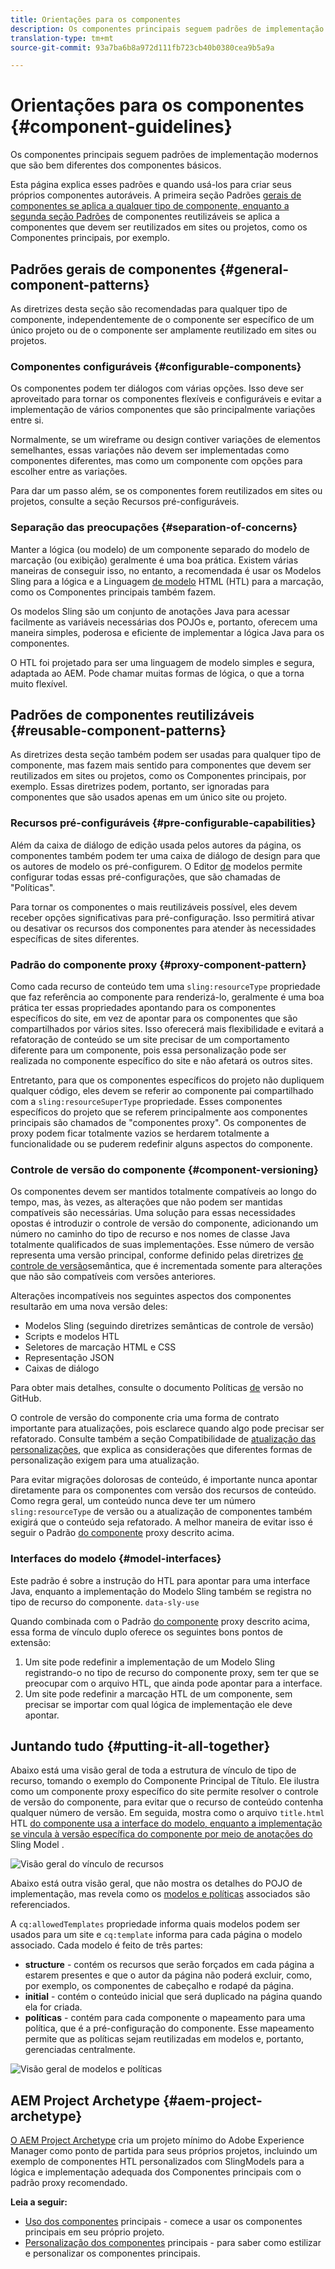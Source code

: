 ```yaml
---
title: Orientações para os componentes
description: Os componentes principais seguem padrões de implementação modernos que são bem diferentes dos componentes básicos.
translation-type: tm+mt
source-git-commit: 93a7ba6b8a972d111fb723cb40b0380cea9b5a9a

---
```



# Orientações para os componentes {#component-guidelines}

Os componentes [](overview.md) principais seguem padrões de implementação modernos que são bem diferentes dos componentes básicos.

Esta página explica esses padrões e quando usá-los para criar seus próprios componentes autoráveis. A primeira seção Padrões [gerais de componentes se aplica a qualquer tipo de componente, enquanto a segunda seção Padrões](#general-component-patterns) de componentes [](#reusable-component-patterns) reutilizáveis se aplica a componentes que devem ser reutilizados em sites ou projetos, como os Componentes principais, por exemplo.

## Padrões gerais de componentes {#general-component-patterns}

As diretrizes desta seção são recomendadas para qualquer tipo de componente, independentemente de o componente ser específico de um único projeto ou de o componente ser amplamente reutilizado em sites ou projetos.

### Componentes configuráveis {#configurable-components}

Os componentes podem ter diálogos com várias opções. Isso deve ser aproveitado para tornar os componentes flexíveis e configuráveis e evitar a implementação de vários componentes que são principalmente variações entre si.

Normalmente, se um wireframe ou design contiver variações de elementos semelhantes, essas variações não devem ser implementadas como componentes diferentes, mas como um componente com opções para escolher entre as variações.

Para dar um passo além, se os componentes forem reutilizados em sites ou projetos, consulte a seção Recursos [](#pre-configurable-capabilities) pré-configuráveis.

### Separação das preocupações {#separation-of-concerns}

Manter a lógica (ou modelo) de um componente separado do modelo de marcação (ou exibição) geralmente é uma boa prática. Existem várias maneiras de conseguir isso, no entanto, a recomendada é usar os Modelos [](https://sling.apache.org/documentation/bundles/models.html) Sling para a lógica e a Linguagem [de modelo](https://docs.adobe.com/content/help/en/experience-manager-htl/using/overview.html) HTML (HTL) para a marcação, como os Componentes principais também fazem.

Os modelos Sling são um conjunto de anotações Java para acessar facilmente as variáveis necessárias dos POJOs e, portanto, oferecem uma maneira simples, poderosa e eficiente de implementar a lógica Java para os componentes.

O HTL foi projetado para ser uma linguagem de modelo simples e segura, adaptada ao AEM. Pode chamar muitas formas de lógica, o que a torna muito flexível.

## Padrões de componentes reutilizáveis {#reusable-component-patterns}

As diretrizes desta seção também podem ser usadas para qualquer tipo de componente, mas fazem mais sentido para componentes que devem ser reutilizados em sites ou projetos, como os Componentes principais, por exemplo. Essas diretrizes podem, portanto, ser ignoradas para componentes que são usados apenas em um único site ou projeto.

### Recursos pré-configuráveis {#pre-configurable-capabilities}

Além da caixa de diálogo de edição usada pelos autores da página, os componentes também podem ter uma caixa de diálogo de design para que os autores de modelo os pré-configurem. O Editor [de](https://docs.adobe.com/content/help/en/experience-manager-cloud-service/sites/authoring/features/templates.html) modelos permite configurar todas essas pré-configurações, que são chamadas de &quot;Políticas&quot;.

Para tornar os componentes o mais reutilizáveis possível, eles devem receber opções significativas para pré-configuração. Isso permitirá ativar ou desativar os recursos dos componentes para atender às necessidades específicas de sites diferentes.

### Padrão do componente proxy {#proxy-component-pattern}

Como cada recurso de conteúdo tem uma `sling:resourceType` propriedade que faz referência ao componente para renderizá-lo, geralmente é uma boa prática ter essas propriedades apontando para os componentes específicos do site, em vez de apontar para os componentes que são compartilhados por vários sites. Isso oferecerá mais flexibilidade e evitará a refatoração de conteúdo se um site precisar de um comportamento diferente para um componente, pois essa personalização pode ser realizada no componente específico do site e não afetará os outros sites.

Entretanto, para que os componentes específicos do projeto não dupliquem qualquer código, eles devem se referir ao componente pai compartilhado com a `sling:resourceSuperType` propriedade. Esses componentes específicos do projeto que se referem principalmente aos componentes principais são chamados de &quot;componentes proxy&quot;. Os componentes de proxy podem ficar totalmente vazios se herdarem totalmente a funcionalidade ou se puderem redefinir alguns aspectos do componente.

### Controle de versão do componente {#component-versioning}

Os componentes devem ser mantidos totalmente compatíveis ao longo do tempo, mas, às vezes, as alterações que não podem ser mantidas compatíveis são necessárias. Uma solução para essas necessidades opostas é introduzir o controle de versão do componente, adicionando um número no caminho do tipo de recurso e nos nomes de classe Java totalmente qualificados de suas implementações. Esse número de versão representa uma versão principal, conforme definido pelas diretrizes [de controle de versão](https://semver.org/)semântica, que é incrementada somente para alterações que não são compatíveis com versões anteriores.

Alterações incompatíveis nos seguintes aspectos dos componentes resultarão em uma nova versão deles:

* Modelos Sling (seguindo diretrizes semânticas de controle de versão)
* Scripts e modelos HTL
* Seletores de marcação HTML e CSS
* Representação JSON
* Caixas de diálogo

Para obter mais detalhes, consulte o documento Políticas [de](https://github.com/adobe/aem-core-wcm-components/wiki/Versioning-Policies) versão no GitHub.

O controle de versão do componente cria uma forma de contrato importante para atualizações, pois esclarece quando algo pode precisar ser refatorado. Consulte também a seção Compatibilidade de [atualização das personalizações](customizing.md#upgrade-compatibility-of-customizations), que explica as considerações que diferentes formas de personalização exigem para uma atualização.

Para evitar migrações dolorosas de conteúdo, é importante nunca apontar diretamente para os componentes com versão dos recursos de conteúdo. Como regra geral, um conteúdo nunca deve ter um número `sling:resourceType` de versão ou a atualização de componentes também exigirá que o conteúdo seja refatorado. A melhor maneira de evitar isso é seguir o Padrão [do componente](#proxy-component-pattern) proxy descrito acima.

### Interfaces do modelo {#model-interfaces}

Este padrão é sobre a instrução do HTL para apontar para uma interface Java, enquanto a implementação do Modelo Sling também se registra no tipo de recurso do componente. `data-sly-use`

Quando combinada com o Padrão [do componente](#proxy-component-pattern) proxy descrito acima, essa forma de vínculo duplo oferece os seguintes bons pontos de extensão:

1. Um site pode redefinir a implementação de um Modelo Sling registrando-o no tipo de recurso do componente proxy, sem ter que se preocupar com o arquivo HTL, que ainda pode apontar para a interface.
1. Um site pode redefinir a marcação HTL de um componente, sem precisar se importar com qual lógica de implementação ele deve apontar.

## Juntando tudo {#putting-it-all-together}

Abaixo está uma visão geral de toda a estrutura de vínculo de tipo de recurso, tomando o exemplo do Componente Principal de Título. Ele ilustra como um componente proxy específico do site permite resolver o controle de versão do componente, para evitar que o recurso de conteúdo contenha qualquer número de versão. Em seguida, mostra como o arquivo `title.html` HTL [do componente usa a interface do modelo, enquanto a implementação se vincula à versão específica do componente por meio de anotações do](https://docs.adobe.com/content/help/en/experience-manager-htl/using/overview.html) Sling Model [](https://sling.apache.org/documentation/bundles/models.html) .

![Visão geral do vínculo de recursos](/help/assets/chlimage_1-32.png)

Abaixo está outra visão geral, que não mostra os detalhes do POJO de implementação, mas revela como os [modelos e políticas](https://docs.adobe.com/content/help/en/experience-manager-65/developing/platform/templates/page-templates-editable.html) associados são referenciados.

A `cq:allowedTemplates` propriedade informa quais modelos podem ser usados para um site e `cq:template` informa para cada página o modelo associado. Cada modelo é feito de três partes:

* **structure** - contém os recursos que serão forçados em cada página a estarem presentes e que o autor da página não poderá excluir, como, por exemplo, os componentes de cabeçalho e rodapé da página.
* **initial** - contém o conteúdo inicial que será duplicado na página quando ela for criada.
* **políticas** - contém para cada componente o mapeamento para uma política, que é a pré-configuração do componente. Esse mapeamento permite que as políticas sejam reutilizadas em modelos e, portanto, gerenciadas centralmente.

![Visão geral de modelos e políticas](/help/assets/screen_shot_2018-12-07at093102.png)

## AEM Project Archetype {#aem-project-archetype}

[O AEM Project Archetype](/help/developing/archetype/overview.md) cria um projeto mínimo do Adobe Experience Manager como ponto de partida para seus próprios projetos, incluindo um exemplo de componentes HTL personalizados com SlingModels para a lógica e implementação adequada dos Componentes principais com o padrão proxy recomendado.

**Leia a seguir:**

* [Uso dos componentes](/help/get-started/using.md) principais - comece a usar os componentes principais em seu próprio projeto.
* [Personalização dos componentes](customizing.md) principais - para saber como estilizar e personalizar os componentes principais.
